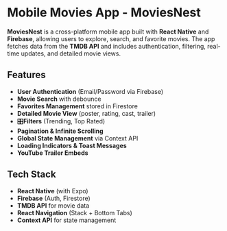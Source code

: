 # Mobile Movies App - MoviesNest

**MoviesNest** is a cross-platform mobile app built with **React Native** and **Firebase**, allowing users to explore, search, and favorite movies. The app fetches data from the **TMDB API** and includes authentication, filtering, real-time updates, and detailed movie views.

## Features

- **User Authentication** (Email/Password via Firebase)
- **Movie Search** with debounce
- **Favorites Management** stored in Firestore
- **Detailed Movie View** (poster, rating, cast, trailer)
- 🎛**Filters** (Trending, Top Rated)
- **Pagination & Infinite Scrolling**
- **Global State Management** via Context API
- **Loading Indicators & Toast Messages**
- **YouTube Trailer Embeds**

## Tech Stack

- **React Native** (with Expo)
- **Firebase** (Auth, Firestore)
- **TMDB API** for movie data
- **React Navigation** (Stack + Bottom Tabs)
- **Context API** for state management
